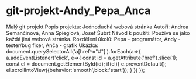 # git-projekt-Andy_Pepa_Anca
Malý git projekt
Popis projektu: Jednoduchá webová stránka 
Autoři: Andrea Semančinová, Anna Spieglová, Josef Šubrt
Návod k použití: Používá se jako každá jiná webová stránka.
Rozdělení úkolů: Pepa - programátor, Andy - tester/bug fixer, Anča - grafik
Ukázka: document.querySelectorAll('a[href^="#"]').forEach(a=>{
            a.addEventListener('click', e=>{
                const id = a.getAttribute('href').slice(1);
                const el = document.getElementById(id);
                if(el){ e.preventDefault(); el.scrollIntoView({behavior:'smooth',block:'start'}); }
            })
        });
